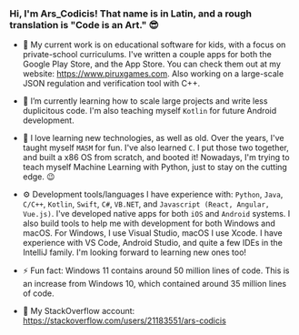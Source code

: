### Hi, I'm Ars_Codicis! That name is in Latin, and a rough translation is "Code is an Art." 😎

- 🔭 My current work is on educational software for kids, with a focus on private-school curriculums. I've written a couple apps for both the Google Play Store, and the App Store. You can check them out at my website: https://www.piruxgames.com. Also working on a large-scale JSON regulation and verification tool with C++.
  
- 🌱 I’m currently learning how to scale large projects and write less duplicitous code. I'm also teaching myself `Kotlin` for future Android development.
  
- 🚀 I love learning new technologies, as well as old. Over the years, I've taught myself `MASM` for fun. I've also learned `C`. I put those two together, and built a x86 OS from scratch, and booted it! Nowadays, I'm trying to teach myself Machine Learning with Python, just to stay on the cutting edge. 😉
  
- ⚙️ Development tools/languages I have experience with: `Python`, `Java`, `C/C++`, `Kotlin`, `Swift`, `C#`, `VB.NET`, and `Javascript (React, Angular, Vue.js)`. I've developed native apps for both `iOS` and `Android` systems. I also build tools to help me with development for both Windows and macOS. For Windows, I use Visual Studio, macOS I use Xcode. I have experience with VS Code, Android Studio, and quite a few IDEs in the IntelliJ family. I'm looking forward to learning new ones too!

- ⚡ Fun fact: Windows 11 contains around 50 million lines of code. This is an increase from Windows 10, which contained around 35 million lines of code.

- 🌿 My StackOverflow account: https://stackoverflow.com/users/21183551/ars-codicis 
